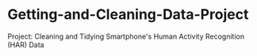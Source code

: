 # Getting-and-Cleaning-Data-Project
Project: Cleaning and Tidying Smartphone's Human Activity Recognition (HAR) Data
